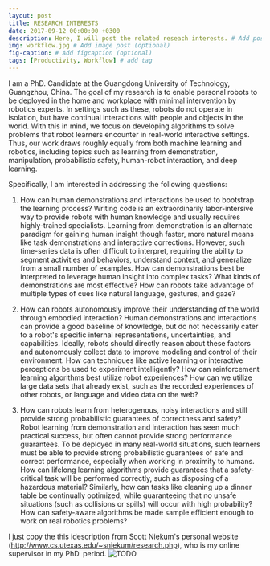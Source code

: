 ```yaml
---
layout: post
title: RESEARCH INTERESTS
date: 2017-09-12 00:00:00 +0300
description: Here, I will post the related reseach interests. # Add post description (optional)
img: workflow.jpg # Add image post (optional)
fig-caption: # Add figcaption (optional)
tags: [Productivity, Workflow] # add tag
---
```

I am a PhD. Candidate at the Guangdong University of Technology, Guangzhou, China. The goal of my research is to enable personal robots to be deployed in the home and workplace with minimal intervention by robotics experts. In settings such as these, robots do not operate in isolation, but have continual interactions with people and objects in the world. With this in mind, we focus on developing algorithms to solve problems that robot learners encounter in real-world interactive settings. Thus, our work draws roughly equally from both machine learning and robotics, including topics such as learning from demonstration, manipulation, probabilistic safety, human-robot interaction, and deep learning.

Specifically, I am interested in addressing the following questions:

1. How can human demonstrations and interactions be used to bootstrap the learning process? 
Writing code is an extraordinarily labor-intersive way to provide robots with human knowledge and usually requires highly-trained specialists. Learning from demonstration is an alternate paradigm for gaining human insight though faster, more natural means like task demonstrations and interactive corrections. However, such time-series data is often difficult to interpret, requiring the ability to segment activities and behaviors, understand context, and generalize from a small number of examples. How can demonstrations best be interpreted to leverage human insight into complex tasks? What kinds of demonstrations are most effective? How can robots take advantage of multiple types of cues like natural language, gestures, and gaze?

2. How can robots autonomously improve their understanding of the world through embodied interaction? 
Human demonstrations and interactions can provide a good baseline of knowledge, but do not necessarily cater to a robot's specific internal representations, uncertainties, and capabilities. Ideally, robots should directly reason about these factors and autonomously collect data to improve modeling and control of their environment. How can techniques like active learning or interactive perceptions be used to experiment intelligently? How can reinforcement learning algorithms best utilize robot experiences? How can we utilize large data sets that already exist, such as the recorded experiences of other robots, or language and video data on the web?

3. How can robots learn from heterogenous, noisy interactions and still provide strong probabilistic guarantees of correctness and safety? 
Robot learning from demonstration and interaction has seen much practical success, but often cannot provide strong performance guarantees. To be deployed in many real-world situations, such learners must be able to provide strong probabilistic guarantees of safe and correct performance, especially when working in proximity to humans. How can lifelong learning algorithms provide guarantees that a safety-critical task will be performed correctly, such as disposing of a hazardous material? Similarly, how can tasks like cleaning up a dinner table be continually optimized, while guaranteeing that no unsafe situations (such as collisions or spills) will occur with high probability? How can safety-aware algorithms be made sample efficient enough to work on real robotics problems?

I just copy the this idescription from Scott Niekum's personal website (http://www.cs.utexas.edu/~sniekum/research.php), who is my online supervisor in my PhD. period. 
![TODO]({{site.baseurl}}/assets/img/pnp.jpg)
